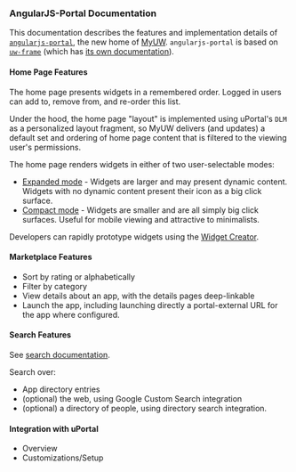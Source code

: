 ### AngularJS-Portal Documentation

This documentation describes the features and implementation details of [`angularjs-portal`](https://github.com/UW-Madison-DoIT/angularjs-portal), the new home of [MyUW](https://it.wisc.edu/services/myuw/). `angularjs-portal` is based on [`uw-frame`](https://github.com/UW-Madison-DoIT/uw-frame) (which has [its own documentation](http://uw-madison-doit.github.io/uw-frame/)).

#### Home Page Features

The home page presents widgets in a remembered order. Logged in users can add to, remove from, and re-order this list.

Under the hood, the home page "layout" is implemented using uPortal's `DLM` as a personalized layout fragment, so MyUW delivers (and updates) a default set and ordering of home page content that is filtered to the viewing user's permissions.

The home page renders widgets in either of two user-selectable modes:

+ [Expanded mode](#/md/expanded) - Widgets are larger and may present dynamic content. Widgets with no dynamic content present their icon as a big click surface.
+ [Compact mode](#/md/compact) - Widgets are smaller and are all simply big click surfaces. Useful for mobile viewing and attractive to minimalists.

Developers can rapidly prototype widgets using the [Widget Creator](https://tools.my.wisc.edu/widget-creator/#/default).

#### Marketplace Features

+ Sort by rating or alphabetically
+ Filter by category
+ View details about an app, with the details pages deep-linkable
+ Launch the app, including launching directly a portal-external URL for the app where configured.

#### Search Features

See [search documentation](#/md/search).

Search over:

+ App directory entries
+ (optional) the web, using Google Custom Search integration
+ (optional) a directory of people, using directory search integration.

#### Integration with uPortal
+ Overview
+ Customizations/Setup
